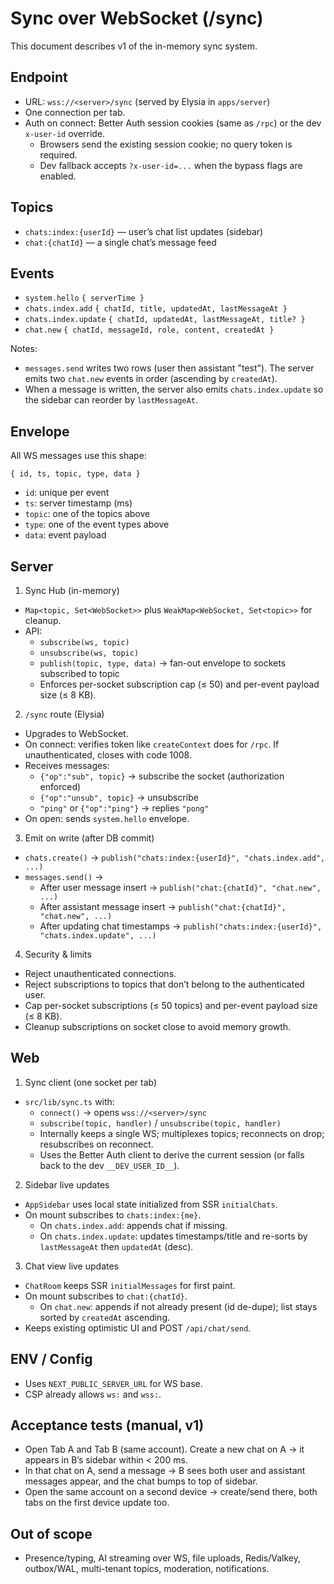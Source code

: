 # Sync over WebSocket (/sync)

This document describes v1 of the in-memory sync system.

## Endpoint

- URL: `wss://<server>/sync` (served by Elysia in `apps/server`)
- One connection per tab.
- Auth on connect: Better Auth session cookies (same as `/rpc`) or the dev `x-user-id` override.
  - Browsers send the existing session cookie; no query token is required.
  - Dev fallback accepts `?x-user-id=...` when the bypass flags are enabled.

## Topics

- `chats:index:{userId}` — user’s chat list updates (sidebar)
- `chat:{chatId}` — a single chat’s message feed

## Events

- `system.hello`                 `{ serverTime }`
- `chats.index.add`              `{ chatId, title, updatedAt, lastMessageAt }`
- `chats.index.update`           `{ chatId, updatedAt, lastMessageAt, title? }`
- `chat.new`                     `{ chatId, messageId, role, content, createdAt }`

Notes:

- `messages.send` writes two rows (user then assistant "test"). The server emits two `chat.new` events in order (ascending by `createdAt`).
- When a message is written, the server also emits `chats.index.update` so the sidebar can reorder by `lastMessageAt`.

## Envelope

All WS messages use this shape:

```
{ id, ts, topic, type, data }
```

- `id`: unique per event
- `ts`: server timestamp (ms)
- `topic`: one of the topics above
- `type`: one of the event types above
- `data`: event payload

## Server

1) Sync Hub (in-memory)

- `Map<topic, Set<WebSocket>>` plus `WeakMap<WebSocket, Set<topic>>` for cleanup.
- API:
  - `subscribe(ws, topic)`
  - `unsubscribe(ws, topic)`
  - `publish(topic, type, data)` → fan-out envelope to sockets subscribed to topic
  - Enforces per-socket subscription cap (≤ 50) and per-event payload size (≤ 8 KB).

2) `/sync` route (Elysia)

- Upgrades to WebSocket.
- On connect: verifies token like `createContext` does for `/rpc`. If unauthenticated, closes with code 1008.
- Receives messages:
  - `{"op":"sub", topic}` → subscribe the socket (authorization enforced)
  - `{"op":"unsub", topic}` → unsubscribe
  - `"ping"` or `{"op":"ping"}` → replies `"pong"`
- On open: sends `system.hello` envelope.

3) Emit on write (after DB commit)

- `chats.create()` → `publish("chats:index:{userId}", "chats.index.add", ...)`
- `messages.send()` →
  - After user message insert → `publish("chat:{chatId}", "chat.new", ...)`
  - After assistant message insert → `publish("chat:{chatId}", "chat.new", ...)`
  - After updating chat timestamps → `publish("chats:index:{userId}", "chats.index.update", ...)`

4) Security & limits

- Reject unauthenticated connections.
- Reject subscriptions to topics that don’t belong to the authenticated user.
- Cap per-socket subscriptions (≤ 50 topics) and per-event payload size (≤ 8 KB).
- Cleanup subscriptions on socket close to avoid memory growth.

## Web

1) Sync client (one socket per tab)

- `src/lib/sync.ts` with:
  - `connect()` → opens `wss://<server>/sync`
  - `subscribe(topic, handler)` / `unsubscribe(topic, handler)`
  - Internally keeps a single WS; multiplexes topics; reconnects on drop; resubscribes on reconnect.
  - Uses the Better Auth client to derive the current session (or falls back to the dev `__DEV_USER_ID__`).

2) Sidebar live updates

- `AppSidebar` uses local state initialized from SSR `initialChats`.
- On mount subscribes to `chats:index:{me}`.
  - On `chats.index.add`: appends chat if missing.
  - On `chats.index.update`: updates timestamps/title and re-sorts by `lastMessageAt` then `updatedAt` (desc).

3) Chat view live updates

- `ChatRoom` keeps SSR `initialMessages` for first paint.
- On mount subscribes to `chat:{chatId}`.
  - On `chat.new`: appends if not already present (id de-dupe); list stays sorted by `createdAt` ascending.
- Keeps existing optimistic UI and POST `/api/chat/send`.

## ENV / Config

- Uses `NEXT_PUBLIC_SERVER_URL` for WS base.
- CSP already allows `ws:` and `wss:`.

## Acceptance tests (manual, v1)

- Open Tab A and Tab B (same account). Create a new chat on A → it appears in B’s sidebar within < 200 ms.
- In that chat on A, send a message → B sees both user and assistant messages appear, and the chat bumps to top of sidebar.
- Open the same account on a second device → create/send there, both tabs on the first device update too.

## Out of scope

- Presence/typing, AI streaming over WS, file uploads, Redis/Valkey, outbox/WAL, multi-tenant topics, moderation, notifications.

